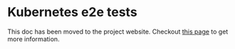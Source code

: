 # Kubernetes e2e tests

This doc has been moved to the project website. Checkout [this page](http://kubernetes-sigs.github.io/cloud-provider-azure/development/e2e/e2e-tests/) to get more information.
